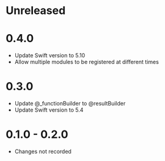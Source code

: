 # Unreleased

# 0.4.0
- Update Swift version to 5.10
- Allow multiple modules to be registered at different times

# 0.3.0
- Update @_functionBuilder to @resultBuilder
- Update Swift version to 5.4

# 0.1.0 - 0.2.0
 - Changes not recorded
